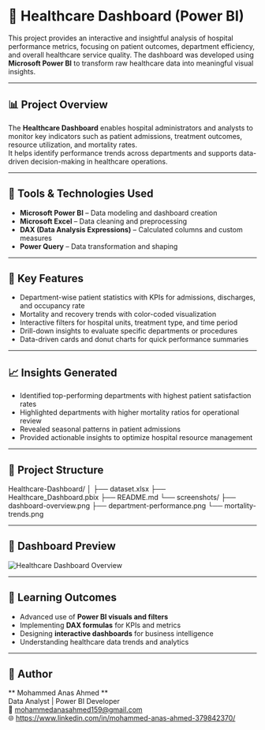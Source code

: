 # 🏥 Healthcare Dashboard (Power BI)

This project provides an interactive and insightful analysis of hospital performance metrics, focusing on patient outcomes, department efficiency, and overall healthcare service quality. The dashboard was developed using **Microsoft Power BI** to transform raw healthcare data into meaningful visual insights.

---

## 📊 Project Overview

The **Healthcare Dashboard** enables hospital administrators and analysts to monitor key indicators such as patient admissions, treatment outcomes, resource utilization, and mortality rates.  
It helps identify performance trends across departments and supports data-driven decision-making in healthcare operations.

---

## 🔧 Tools & Technologies Used
- **Microsoft Power BI** – Data modeling and dashboard creation  
- **Microsoft Excel** – Data cleaning and preprocessing  
- **DAX (Data Analysis Expressions)** – Calculated columns and custom measures  
- **Power Query** – Data transformation and shaping  

---

## 🧩 Key Features
- Department-wise patient statistics with KPIs for admissions, discharges, and occupancy rate  
- Mortality and recovery trends with color-coded visualization  
- Interactive filters for hospital units, treatment type, and time period  
- Drill-down insights to evaluate specific departments or procedures  
- Data-driven cards and donut charts for quick performance summaries  

---

## 📈 Insights Generated
- Identified top-performing departments with highest patient satisfaction rates  
- Highlighted departments with higher mortality ratios for operational review  
- Revealed seasonal patterns in patient admissions  
- Provided actionable insights to optimize hospital resource management  

---

## 📂 Project Structure
Healthcare-Dashboard/
│
├── dataset.xlsx
├── Healthcare_Dashboard.pbix
├── README.md
└── screenshots/
├── dashboard-overview.png
├── department-performance.png
└── mortality-trends.png


---

## 📸 Dashboard Preview
![Healthcare Dashboard Overview](screenshots/dashboard-overview.png)

---

## 🧠 Learning Outcomes
- Advanced use of **Power BI visuals and filters**
- Implementing **DAX formulas** for KPIs and metrics  
- Designing **interactive dashboards** for business intelligence  
- Understanding healthcare data trends and analytics  

---

## 🔗 Author
** Mohammed Anas Ahmed **  
Data Analyst | Power BI Developer  
📧 mohammedanasahmed159@gmail.com   
🌐 https://www.linkedin.com/in/mohammed-anas-ahmed-379842370/





